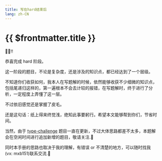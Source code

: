 ```yaml
---
title: 写在hard结束后
lang: zh-CN
---
```


# {{ $frontmatter.title }}

🎉🎉!!

恭喜完成 hard 阶段。

这一阶段的题目，不论是复杂度，还是涉及的知识点，都已经达到了一个层级。

不知道你们收获如何，我本人在写题解的时候，依然能够收获不少细微的知识点，包括尾递归这样的，第一遍根本不会去计较的报错，在写题解时，终于进行了分析，一定程度上弄懂了这一层。

不过依旧感觉还是掌握了皮毛。

还是这句话：纸上得来终觉浅，绝知此事要躬行。希望本文能够帮到你们，节省时间。

当然，由于 [type-challenge](https://github.com/type-challenges/type-challenges/) 题目一直在更新，不过大体思路都差不太多，本题解会在空闲时间进行追加新增的题目，敬请关注.👀

同时本手册的思路也取决于我的理解，有错误 or 不清楚的地方，可以随时找我(vx: mxb151)联系交流.🤝